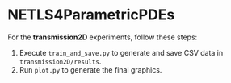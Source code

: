 # NETLS4ParametricPDEs

For the **transmission2D** experiments, follow these steps:

1. Execute `train_and_save.py` to generate and save CSV data in `transmission2D/results`.
2. Run `plot.py` to generate the final graphics.

